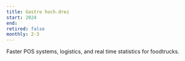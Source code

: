 ```yaml
---
title: Gastro hoch.drei
start: 2024
end: 
retired: false
monthly: 2-3
---
```


Faster POS systems, logistics, and real time statistics for foodtrucks.